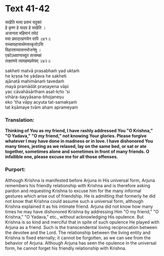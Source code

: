 # Text 41-42

सखेति मत्वा प्रसभं यदुक्तं  
हे कृष्ण हे यादव हे सखेति ।  
अजानता महिमानं तवेदं  
मया प्रमादात्प्रणयेन वापि ॥४१॥  
यच्चावहासार्थमसत्कृतोऽसि  
विहारशय्यासनभोजनेषु ।  
एकोऽथवाप्यच्युत तत्समक्षं  
तत्क्षामये त्वामहमप्रमेयम् ॥४२॥

sakheti matvā prasabhaḿ yad uktaḿ  
he kṛṣṇa he yādava he sakheti  
ajānatā mahimānaḿ tavedaḿ  
mayā pramādāt praṇayena vāpi  
yac cāvahāsārtham asat-kṛto 'si  
vihāra-śayyāsana-bhojaneṣu  
eko 'tha vāpy acyuta tat-samakṣaḿ  
tat kṣāmaye tvām aham aprameyam



### Translation:

**Thinking of You as my friend, I have rashly addressed You "O Krishna," "O Yadava," "O my friend," not knowing Your glories. Please forgive whatever I may have done in madness or in love. I have dishonored You many times, jesting as we relaxed, lay on the same bed, or sat or ate together, sometimes alone and sometimes in front of many friends. O infallible one, please excuse me for all those offenses.**

### Purport:

Although Krishna is manifested before Arjuna in His universal form, Arjuna remembers his friendly relationship with Krishna and is therefore asking pardon and requesting Krishna to excuse him for the many informal gestures which arise out of friendship. He is admitting that formerly he did not know that Krishna could assume such a universal form, although Krishna explained it as his intimate friend. Arjuna did not know how many times he may have dishonored Krishna by addressing Him "O my friend," "O Krishna," "O Yadava," etc., without acknowledging His opulence. But Krishna is so kind and merciful that in spite of such opulence He played with Arjuna as a friend. Such is the transcendental loving reciprocation between the devotee and the Lord. The relationship between the living entity and Krishna is fixed eternally; it cannot be forgotten, as we can see from the behavior of Arjuna. Although Arjuna has seen the opulence in the universal form, he cannot forget his friendly relationship with Krishna.